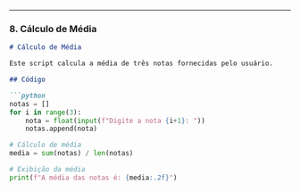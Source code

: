 
---

### 8. Cálculo de Média

```markdown
# Cálculo de Média

Este script calcula a média de três notas fornecidas pelo usuário.

## Código

```python
notas = []
for i in range(3):
    nota = float(input(f"Digite a nota {i+1}: "))
    notas.append(nota)

# Cálculo de média
media = sum(notas) / len(notas)

# Exibição da média
print(f"A média das notas é: {media:.2f}")
